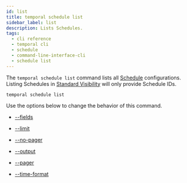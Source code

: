 ```yaml
---
id: list
title: temporal schedule list
sidebar_label: list
description: Lists Schedules.
tags:
  - cli reference
  - temporal cli
  - schedule
  - command-line-interface-cli
  - schedule list
---
```


The `temporal schedule list` command lists all [Schedule](/concepts/what-is-a-schedule) configurations.
Listing Schedules in [Standard Visibility](/concepts/what-is-standard-visibility) will only provide Schedule IDs.

`temporal schedule list`

Use the options below to change the behavior of this command.

- [--fields](/cli/cmd-options/fields)

- [--limit](/cli/cmd-options/limit)

- [--no-pager](/cli/cmd-options/no-pager)

- [--output](/cli/cmd-options/output)

- [--pager](/cli/cmd-options/pager)

- [--time-format](/cli/cmd-options/time-format)
